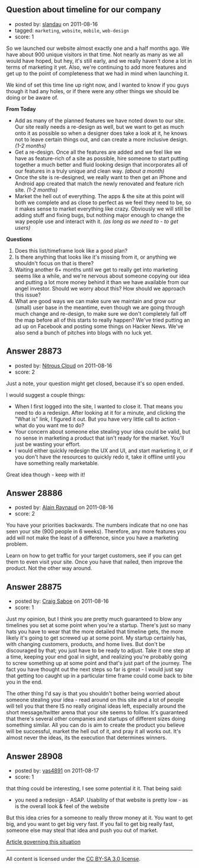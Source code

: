 ## Question about timeline for our company

- posted by: [slandau](https://stackexchange.com/users/-1/7015-slandau) on 2011-08-16
- tagged: `marketing`, `website`, `mobile`, `web-design`
- score: 1

So we launched our website almost exactly one and a half months ago. We have about 900 unique visitors in that time. Not nearly as many as we all would have hoped, but hey, it's still early, and we really haven't done a lot in terms of marketing it yet. Also, we're continuing to add more features and get up to the point of completeness that we had in mind when launching it.

We kind of set this time line up right now, and I wanted to know if you guys though it had any holes, or if there were any other things we should be doing or be aware of.

**From Today**

 - Add as many of the planned features we have noted down to our site. Our site really needs a re-design as well, but we want to get as much onto it as possible so when a designer does take a look at it, he knows not to leave certain things out, and can create a more inclusive design. *(1-2 months)*
 - Get a re-design. Once all the features are added and we feel like we have as feature-rich of a site as possible, hire someone to start putting together a much better and fluid looking design that incorporates all of our features in a truly unique and clean way. *(about a month)*
 - Once the site is re-designed, we really want to then get an iPhone and Android app created that match the newly renovated and feature rich site. *(1-2 months)*
 - Market the hell out of everything. The apps & the site at this point will both we complete and as close to perfect as we feel they need to be, so it makes sense to market everything like crazy. Obviously we will still be adding stuff and fixing bugs, but nothing major enough to change the way people use and interact with it. *(as long as we need to - to get users)*

**Questions**

 1. Does this list/timeframe look like a good plan?
 2. Is there anything that looks like it's missing from it, or anything we shouldn't focus on that is there?
 3. Waiting another 6+ months until we get to really get into marketing seems like a while, and we're nervous about someone copying our idea and putting a lot more money behind it than we have available from our angel investor. Should we worry about this? How should we approach this issue?
 4. What are good ways we can make sure we maintain and grow our (small) user base in the meantime, even though we are going through much change and re-design, to make sure we don't completely fall off the map before all of this starts to really happen? We've tried putting an ad up on Facebook and posting some things on Hacker News. We've also send a bunch of pitches into blogs with no luck yet. 



## Answer 28873

- posted by: [Nitrous Cloud](https://stackexchange.com/users/-1/11720-nitrous-cloud) on 2011-08-16
- score: 2

Just a note, your question might get closed, because it's so open ended.

I would suggest a couple things:

 - When I first logged into the site, I wanted to close it. That means you need to do a redesign. After looking at it for a minute, and clicking the "What is" link, I figured it out. But you have very little call to action - what do you want me to do?
 - Your concern about someone else stealing your idea could be valid, but no sense in marketing a product that isn't ready for the market. You'll just be wasting your effort.
 - I would either quickly redesign the UX and UI, and start marketing it, or if you don't have the resources to quickly redo it, take it offline until you have something really marketable.

Great idea though - keep with it!


## Answer 28886

- posted by: [Alain Raynaud](https://stackexchange.com/users/-1/502-alain-raynaud) on 2011-08-16
- score: 2

You have your priorities backwards. The numbers indicate that no one has seen your site (900 people in 6 weeks). Therefore, any more features you add will not make the least of a difference, since you have a marketing problem.

Learn on how to get traffic for your target customers, see if you can get them to even visit your site. Once you have that nailed, then improve the product. Not the other way around.


## Answer 28875

- posted by: [Craig Saboe](https://stackexchange.com/users/-1/12715-craig-saboe) on 2011-08-16
- score: 1

Just my opinion, but I think you are pretty much guaranteed to blow any timelines you set at some point when you're a startup. There's just so many hats you have to wear that the more detailed that timeline gets, the more likely it's going to get screwed up at some point. My startup certainly has, with changing customers, products, and home lives.  But don't be discouraged by that; you just have to be ready to adjust. Take it one step at a time, keeping your end goal in sight, and realizing you're probably going to screw something up at some point and that's just part of the journey.  The fact you have thought out the next steps so far is great - I would just say that getting too caught up in a particular time frame could come back to bite you in the end.

The other thing I'd say is that you shouldn't bother being worried about someone stealing your idea - read around on this site and a lot of people will tell you that there IS no really original ideas left, especially around the short message/twitter arena that your site seems to follow.  It's guaranteed that there's several other companies and startups of different sizes doing something similar.  All you can do is aim to create the product you believe will be successful, market the hell out of it, and pray it all works out.  It's almost never the ideas, its the execution that determines winners.


## Answer 28908

- posted by: [yas4891](https://stackexchange.com/users/-1/11529-yas4891) on 2011-08-17
- score: 1

<p>that thing could be interesting, I see some potential it it. 
That being said:</p>

<ul>
<li>you need a redesign - ASAP. Usability of that website is pretty low - as is the overall look &amp; feel of the website</li>
</ul>

<p>But this idea cries for a someone to really throw money at it. 
You want to get big, and you want to get big very fast. If you fail to get big really fast, someone else may steal that idea and push you out of market.</p>

<p><a href="http://www.joelonsoftware.com/articles/fog0000000056.html" rel="nofollow">Article governing this situation</a></p>




---

All content is licensed under the [CC BY-SA 3.0 license](https://creativecommons.org/licenses/by-sa/3.0/).
